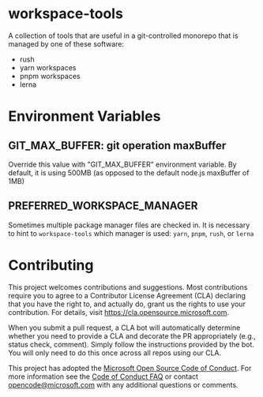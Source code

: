 # workspace-tools

A collection of tools that are useful in a git-controlled monorepo that is managed by one of these software:

- rush
- yarn workspaces
- pnpm workspaces
- lerna

# Environment Variables

## GIT_MAX_BUFFER: git operation maxBuffer

Override this value with "GIT_MAX_BUFFER" environment variable. By default, it is using 500MB (as opposed to the
default node.js maxBuffer of 1MB)

## PREFERRED_WORKSPACE_MANAGER

Sometimes multiple package manager files are checked in. It is necessary to hint to `workspace-tools` which manager
is used: `yarn`, `pnpm`, `rush`, or `lerna`

# Contributing

This project welcomes contributions and suggestions. Most contributions require you to agree to a
Contributor License Agreement (CLA) declaring that you have the right to, and actually do, grant us
the rights to use your contribution. For details, visit https://cla.opensource.microsoft.com.

When you submit a pull request, a CLA bot will automatically determine whether you need to provide
a CLA and decorate the PR appropriately (e.g., status check, comment). Simply follow the instructions
provided by the bot. You will only need to do this once across all repos using our CLA.

This project has adopted the [Microsoft Open Source Code of Conduct](https://opensource.microsoft.com/codeofconduct/).
For more information see the [Code of Conduct FAQ](https://opensource.microsoft.com/codeofconduct/faq/) or
contact [opencode@microsoft.com](mailto:opencode@microsoft.com) with any additional questions or comments.
